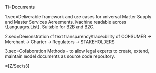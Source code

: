Ti=Documents

1.sec=Deliverable framework and use cases for universal Master Supply and Master Services Agreements.  Machine readable across {Languages.List}. Suitable for B2B and B2C.

2.sec=Demonstration of text transparency/traceability of CONSUMER -> Merchant -> Charter -> Regulators -> STAKEHOLDERS

3.sec=Collaboration Methods - to allow legal experts to create, extend, maintain model documents as source code repository. 

=[Z/Sec/s3]